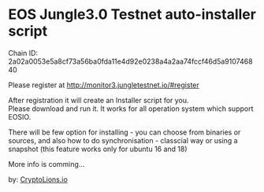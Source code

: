 # EOS Jungle3.0 Testnet auto-installer script

Chain ID: 2a02a0053e5a8cf73a56ba0fda11e4d92e0238a4a2aa74fccf46d5a910746840


Please register at http://monitor3.jungletestnet.io/#register  

After registration it will create an Installer script for you.  
Please download and run it. It works for all operation system which support EOSIO.
  
There will be few option for installing - you can choose from binaries or sources, and also how to do synchronisation - classcial way or using a snapshot (this feature works only for ubuntu 16 and 18)

More info is comming...

by: <a target="_blank" href="http://CryptoLions.io">CryptoLions.io</a>
